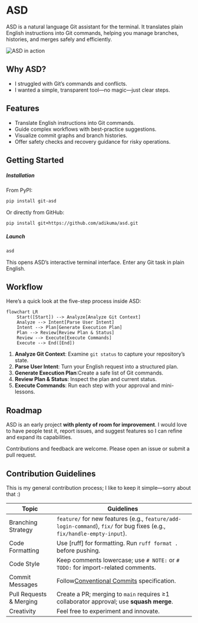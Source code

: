 # ASD

ASD is a natural language Git assistant for the terminal. It translates plain English instructions into Git commands, helping you manage branches, histories, and merges safely and efficiently.

![ASD in action](images/example.png "Example Usage")

## Why ASD?

- I struggled with Git’s commands and conflicts.
- I wanted a simple, transparent tool—no magic—just clear steps.

## Features

- Translate English instructions into Git commands.
- Guide complex workflows with best-practice suggestions.
- Visualize commit graphs and branch histories.
- Offer safety checks and recovery guidance for risky operations.

## Getting Started

##### Installation

From PyPI:

```bash
pip install git-asd
```

Or directly from GitHub:

```bash
pip install git+https://github.com/adikuma/asd.git
```

##### Launch

```bash
asd
```

This opens ASD’s interactive terminal interface. Enter any Git task in plain English.

## Workflow

Here’s a quick look at the five-step process inside ASD:

```mermaid
flowchart LR
    Start([Start]) --> Analyze[Analyze Git Context]
    Analyze --> Intent[Parse User Intent]
    Intent --> Plan[Generate Execution Plan]
    Plan --> Review[Review Plan & Status]
    Review --> Execute[Execute Commands]
    Execute --> End([End])
```

1. **Analyze Git Context**: Examine `git status` to capture your repository’s state.
2. **Parse User Intent**: Turn your English request into a structured plan.
3. **Generate Execution Plan**:Create a safe list of Git commands.
4. **Review Plan & Status**: Inspect the plan and current status.
5. **Execute Commands**: Run each step with your approval and mini-lessons.

## Roadmap

ASD is an early project **with plenty of room for improvement**. I would love to have people test it, report issues, and suggest features so I can refine and expand its capabilities.

Contributions and feedback are welcome. Please open an issue or submit a pull request.

## Contribution Guidelines

This is my general contribution process; I like to keep it simple—sorry about that :)

| Topic                   | Guidelines                                                                                                                      |
| ----------------------- | ------------------------------------------------------------------------------------------------------------------------------- |
| Branching Strategy      | `feature/` for new features (e.g., `feature/add-login-command`), `fix/` for bug fixes (e.g., `fix/handle-empty-input`). |
| Code Formatting         | Use [ruff] for formatting. Run `ruff format .` before pushing.                                                                |
| Code Style              | Keep comments lowercase; use `# NOTE:` or `# TODO:` for import-related comments.                                            |
| Commit Messages         | Follow[Conventional Commits](https://www.conventionalcommits.org/en/v1.0.0/) specification.                                        |
| Pull Requests & Merging | Create a PR; merging to `main` requires ≥1 collaborator approval; use **squash merge**.                                |
| Creativity              | Feel free to experiment and innovate.                                                                                           |
